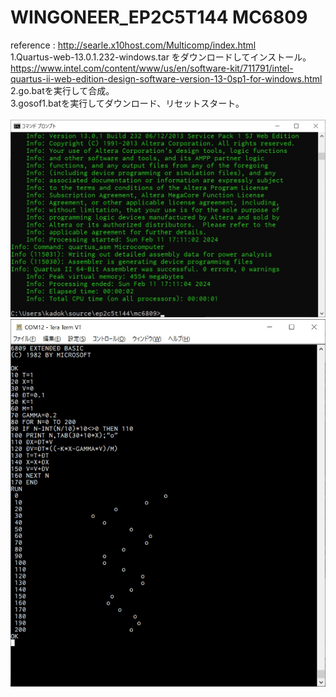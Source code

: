 # WINGONEER_EP2C5T144 MC6809
reference : http://searle.x10host.com/Multicomp/index.html
\
1.Quartus-web-13.0.1.232-windows.tar をダウンロードしてインストール。
\
https://www.intel.com/content/www/us/en/software-kit/711791/intel-quartus-ii-web-edition-design-software-version-13-0sp1-for-windows.html
\
2.go.batを実行して合成。
\
3.gosof1.batを実行してダウンロード、リセットスタート。
\
\
![mc6809](https://github.com/kadokuratsuyoshi/retro_computing/blob/main/WINGONEER_EP2C5T144/MC6809/mc6809.jpg)
\
![basic](https://github.com/kadokuratsuyoshi/retro_computing/blob/main/WINGONEER_EP2C5T144/MC6809/basic.jpg)
